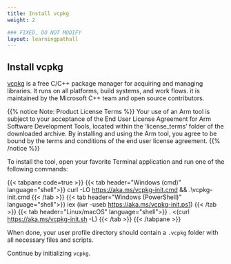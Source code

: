 ```yaml
---
title: Install vcpkg
weight: 2

### FIXED, DO NOT MODIFY
layout: learningpathall
---
```


## Install vcpkg

[vcpkg](https://vcpkg.io/en/index.html) is a free C/C++ package manager for acquiring and managing libraries. It runs on all platforms, build systems, and work flows. it is maintained by the Microsoft C++ team and open source contributors.

{{% notice Note: Product License Terms %}}
Your use of an Arm tool is subject to your acceptance of the End User License Agreement for Arm Software Development Tools, located within the ‘license_terms’ folder of the downloaded archive. By installing and using the Arm tool, you agree to be bound by the terms and conditions of the end user license agreement.
{{% /notice %}}

To install the tool, open your favorite Terminal application and run one of the following commands:

{{< tabpane code=true >}}
  {{< tab header="Windows (cmd)" language="shell">}}
curl -LO https://aka.ms/vcpkg-init.cmd && .\vcpkg-init.cmd
  {{< /tab >}}
  {{< tab header="Windows (PowerShell)" language="shell">}}
iex (iwr -useb https://aka.ms/vcpkg-init.ps1)
  {{< /tab >}}
  {{< tab header="Linux/macOS" language="shell">}}
. <(curl https://aka.ms/vcpkg-init.sh -L)
  {{< /tab >}}
{{< /tabpane >}}

When done, your user profile directory should contain a `.vcpkg` folder with all necessary files and scripts.

Continue by initializing `vcpkg`.
